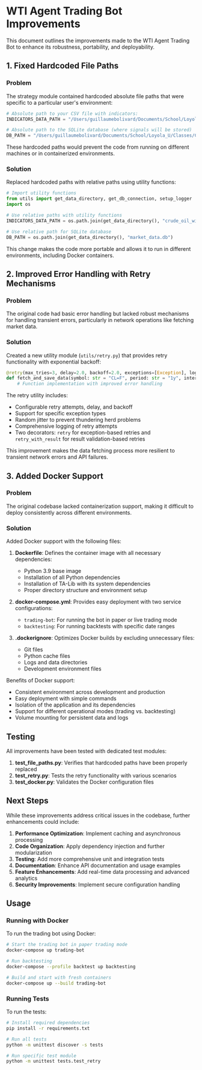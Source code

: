 # WTI Agent Trading Bot Improvements

This document outlines the improvements made to the WTI Agent Trading Bot to enhance its robustness, portability, and deployability.

## 1. Fixed Hardcoded File Paths

### Problem
The strategy module contained hardcoded absolute file paths that were specific to a particular user's environment:

```python
# Absolute path to your CSV file with indicators:
INDICATORS_DATA_PATH = "/Users/guillaumebolivard/Documents/School/Loyola_U/Classes/Capstone_MS_Finance/Trading_challenge/trading_bot/data/crude_oil_with_indicators.csv"

# Absolute path to the SQLite database (where signals will be stored)
DB_PATH = "/Users/guillaumebolivard/Documents/School/Loyola_U/Classes/Capstone_MS_Finance/Trading_challenge/trading_bot/data/market_data.db"
```

These hardcoded paths would prevent the code from running on different machines or in containerized environments.

### Solution
Replaced hardcoded paths with relative paths using utility functions:

```python
# Import utility functions
from utils import get_data_directory, get_db_connection, setup_logger
import os

# Use relative paths with utility functions
INDICATORS_DATA_PATH = os.path.join(get_data_directory(), "crude_oil_with_indicators.csv")

# Use relative path for SQLite database
DB_PATH = os.path.join(get_data_directory(), "market_data.db")
```

This change makes the code more portable and allows it to run in different environments, including Docker containers.

## 2. Improved Error Handling with Retry Mechanisms

### Problem
The original code had basic error handling but lacked robust mechanisms for handling transient errors, particularly in network operations like fetching market data.

### Solution
Created a new utility module (`utils/retry.py`) that provides retry functionality with exponential backoff:

```python
@retry(max_tries=3, delay=2.0, backoff=2.0, exceptions=[Exception], logger_name="fetch_historical_data")
def fetch_and_save_data(symbol: str = "CL=F", period: str = "1y", interval: str = "1h", data_path: Optional[str] = None) -> bool:
    # Function implementation with improved error handling
```

The retry utility includes:
- Configurable retry attempts, delay, and backoff
- Support for specific exception types
- Random jitter to prevent thundering herd problems
- Comprehensive logging of retry attempts
- Two decorators: `retry` for exception-based retries and `retry_with_result` for result validation-based retries

This improvement makes the data fetching process more resilient to transient network errors and API failures.

## 3. Added Docker Support

### Problem
The original codebase lacked containerization support, making it difficult to deploy consistently across different environments.

### Solution
Added Docker support with the following files:

1. **Dockerfile**: Defines the container image with all necessary dependencies:
   - Python 3.9 base image
   - Installation of all Python dependencies
   - Installation of TA-Lib with its system dependencies
   - Proper directory structure and environment setup

2. **docker-compose.yml**: Provides easy deployment with two service configurations:
   - `trading-bot`: For running the bot in paper or live trading mode
   - `backtesting`: For running backtests with specific date ranges

3. **.dockerignore**: Optimizes Docker builds by excluding unnecessary files:
   - Git files
   - Python cache files
   - Logs and data directories
   - Development environment files

Benefits of Docker support:
- Consistent environment across development and production
- Easy deployment with simple commands
- Isolation of the application and its dependencies
- Support for different operational modes (trading vs. backtesting)
- Volume mounting for persistent data and logs

## Testing

All improvements have been tested with dedicated test modules:

1. **test_file_paths.py**: Verifies that hardcoded paths have been properly replaced
2. **test_retry.py**: Tests the retry functionality with various scenarios
3. **test_docker.py**: Validates the Docker configuration files

## Next Steps

While these improvements address critical issues in the codebase, further enhancements could include:

1. **Performance Optimization**: Implement caching and asynchronous processing
2. **Code Organization**: Apply dependency injection and further modularization
3. **Testing**: Add more comprehensive unit and integration tests
4. **Documentation**: Enhance API documentation and usage examples
5. **Feature Enhancements**: Add real-time data processing and advanced analytics
6. **Security Improvements**: Implement secure configuration handling

## Usage

### Running with Docker

To run the trading bot using Docker:

```bash
# Start the trading bot in paper trading mode
docker-compose up trading-bot

# Run backtesting
docker-compose --profile backtest up backtesting

# Build and start with fresh containers
docker-compose up --build trading-bot
```

### Running Tests

To run the tests:

```bash
# Install required dependencies
pip install -r requirements.txt

# Run all tests
python -m unittest discover -s tests

# Run specific test module
python -m unittest tests.test_retry
```
